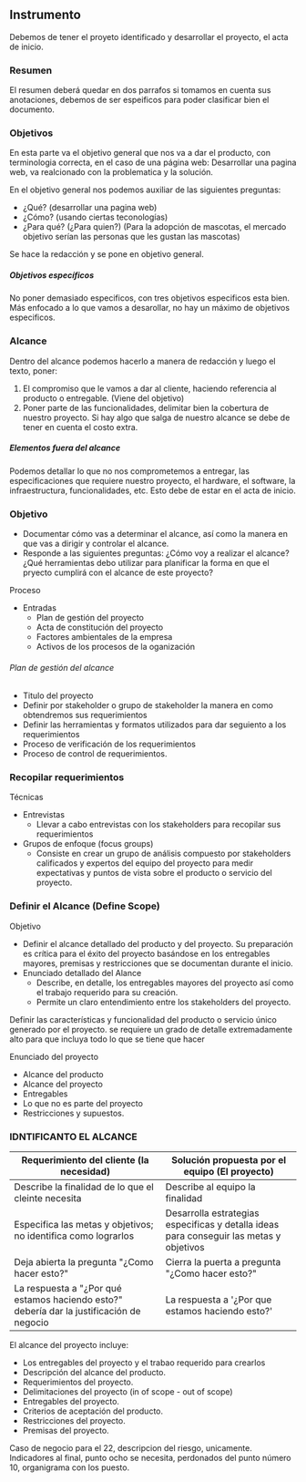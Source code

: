 ## Instrumento
Debemos de tener el proyeto identificado y desarrollar el proyecto, el acta de inicio.

### Resumen
El resumen deberá quedar en dos parrafos si tomamos en cuenta sus anotaciones, debemos de ser espeificos para poder clasificar bien el documento.

### Objetivos
En esta parte va el objetivo general que nos va a dar el producto, con terminologia correcta, en el caso de una página web: Desarrollar una pagina web, va realcionado con la problematica y la solución.

En el objetivo general nos podemos auxiliar de las siguientes preguntas:
- ¿Qué? (desarrollar una pagina web)
- ¿Cómo? (usando ciertas teconologías)
- ¿Para qué? (¿Para quien?) (Para la adopción de mascotas, el mercado objetivo serían las personas que les gustan las mascotas)

Se hace la redacción y se pone en objetivo general.

##### Objetivos específicos
No poner demasiado especificos, con tres objetivos especificos esta bien. Más enfocado a lo que vamos a desarollar, no hay un máximo de objetivos especificos.

### Alcance
Dentro del alcance podemos hacerlo a manera de redacción y luego el texto, poner:
1. El compromiso que le vamos a dar al cliente, haciendo referencia al producto o entregable. (Viene del objetivo)
2. Poner parte de las funcionalidades, delimitar bien la cobertura de nuestro proyecto. Si hay algo que salga de nuestro alcance se debe de tener en cuenta el costo extra.

##### Elementos fuera del alcance
Podemos detallar lo que no nos comprometemos a entregar, las especificaciones que requiere nuestro proyecto, el hardware, el software, la infraestructura, funcionalidades, etc. Esto debe de estar en el acta de inicio.



### Objetivo
- Documentar cómo vas a determinar el alcance, así como la manera en que vas a dirigir y controlar el alcance.
- Responde a las siguientes preguntas: ¿Cómo voy a realizar el alcance? ¿Qué herramientas debo utilizar para planificar la forma en que el pryecto cumplirá con el alcance de este proyecto?


Proceso 
- Entradas
	- Plan de gestión del proyecto
	- Acta de constitución del proyecto
	- Factores ambientales de la empresa
	- Activos de los procesos de la oganización


###### Plan de gestión del alcance
- Titulo del proyecto
- Definir por stakeholder o grupo de stakeholder la manera en como obtendremos sus requerimientos
- Definir las herramientas y formatos utilizados para dar seguiento a los requerimientos
- Proceso de verificación de los requerimientos
- Proceso de control de requerimientos.


### Recopilar requerimientos
Técnicas
- Entrevistas
	- Llevar a cabo entrevistas con los stakeholders para recopilar sus requerimientos
- Grupos de enfoque (focus groups)
	- Consiste en crear un grupo de análisis compuesto por stakeholders calificados y expertos del equipo del proyecto para medir expectativas y puntos de vista sobre el producto o servicio del proyecto.


### Definir el Alcance (Define Scope)

Objetivo
- Definir el alcance detallado del producto y del proyecto. Su preparación es crítica para el éxito del proyecto basándose en los entregables mayores, premisas y restricciones que se documentan durante el inicio.
- Enunciado detallado del Alance
	- Describe, en detalle, los entregables mayores del proyecto así como el trabajo requerido para su creación.
	- Permite un claro entendimiento entre los stakeholders del proyecto.

Definir las características y funcionalidad del producto o servicio único generado por el proyecto. se requiere un grado de detalle extremadamente alto para que incluya todo lo que se tiene que hacer


Enunciado del proyecto
- Alcance del producto
- Alcance del proyecto
- Entregables
- Lo que no es parte del proyecto
- Restricciones y supuestos.


### IDNTIFICANTO EL ALCANCE
| Requerimiento del cliente (la necesidad)                                                 | Solución propuesta por el equipo (El proyecto)                                          |
| ---------------------------------------------------------------------------------------- | --------------------------------------------------------------------------------------- |
| Describe la finalidad de lo que el cleinte necesita                                      | Describe al equipo la finalidad                                                         |
| Especifica las metas y objetivos; no identifica como lograrlos                           | Desarrolla estrategias especificas y detalla ideas para conseguir las metas y objetivos |
| Deja abierta la pregunta "¿Como hacer esto?"                                             | Cierra la puerta a pregunta "¿Como hacer esto?"                                         |
| La respuesta a "¿Por qué estamos haciendo esto?" debería dar la justificación de negocio | La respuesta a '¿Por que estamos haciendo esto?'                                        |
El alcance del proyecto incluye: 
- Los entregables del proyecto y el trabao requerido para crearlos
- Descripción del alcance del producto.
- Requerimientos del proyecto.
- Delimitaciones del proyecto (in of scope - out of scope)
- Entregables del proyecto.
- Criterios de aceptación del producto.
- Restricciones del proyecto.
- Premisas del proyecto.



Caso de negocio para el 22, descripcion del riesgo, unicamente. Indicadores al final, punto ocho se necesita, perdonados del punto número 10, organigrama con los puesto.